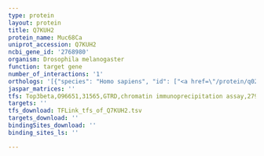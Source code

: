```yaml
---
type: protein
layout: protein
title: Q7KUH2
protein_name: Muc68Ca
uniprot_accession: Q7KUH2
ncbi_gene_id: '2768980'
organism: Drosophila melanogaster
function: target gene
number_of_interactions: '1'
orthologs: '[{"species": "Homo sapiens", "id": ["<a href=\"/protein/q02505\">Q02505</a>", "<a href=\"/protein/q685j3\">Q685J3</a>"]}, {"species": "Mus musculus", "id": ["A0A7N9VSW1", "<a href=\"/protein/e9pwp7\">E9PWP7</a>"]}, {"species": "Rattus norvegicus", "id": ["M0R3P0"]}]'
jaspar_matrices: ''
tfs: Top3beta,O96651,31565,GTRD,chromatin immunoprecipitation assay,27924024%5Buid%5D,No
targets: ''
tfs_download: TFLink_tfs_of_Q7KUH2.tsv
targets_download: ''
bindingSites_download: ''
binding_sites_ls: ''

---
```

